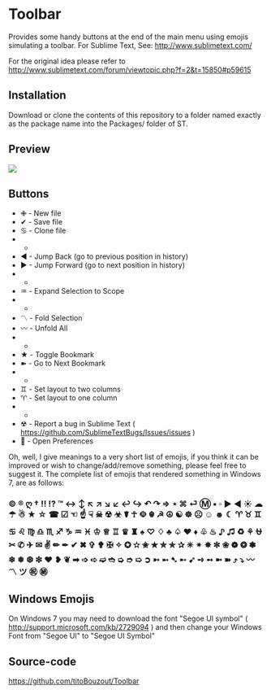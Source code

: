 # Toolbar

Provides some handy buttons at the end of the main menu using emojis simulating a toolbar. For Sublime Text, See: http://www.sublimetext.com/

For the original idea please refer to http://www.sublimetext.com/forum/viewtopic.php?f=2&t=15850#p59615

## Installation

Download or clone the contents of this repository to a folder named exactly as the package name into the Packages/ folder of ST.


## Preview

![](http://i.imgur.com/ypF57Xw.png)

## Buttons

  * ✙ - New file
  * ✔ - Save file
  * ♋ - Clone file
  * -
  * ◀ - Jump Back (go to previous position in history)
  * ▶ - Jump Forward (go to next position in history)
  * -
  * ♒ - Expand Selection to Scope
  * -
  * 〽 - Fold Selection
  * 〰 - Unfold All
  * -
  * ★ - Toggle Bookmark
  * ➽ - Go to Next Bookmark
  * -
  * ♊ - Set layout to two columns
  * ♈ - Set layout to one column
  * -
  * ☢ - Report a bug in Sublime Text ( https://github.com/SublimeTextBugs/Issues/issues )
  * 🔧 - Open Preferences

Oh, well, I give meanings to a very short list of emojis, if you think it can be improved or wish to change/add/remove something, please feel free to suggest it. The complete list of emojis that rendered something in Windows 7, are as follows:

### © ® ღ † ‼ ⁉ ™ ↔ ↕ ↖ ↗ ↘ ↙ ↩ ↪ ↶ ↷ ⇒ ⋆ ⌘ ⏎ Ⓜ ▪ ▫ ▶ ◀ ☀ ☁ ☂ ☃ ★ ☆ ☎ ☑ ☜ ☝ ☟ ☠ ☢ ☣ ☤ ☥ ☫ ☬ ☭ ☮ ☯ ☸ ☹ ☺ ☻ ☾ ♈ ♉ ♊ ♋ ♌ ♍ ♎ ♏ ♐ ♑ ♒ ♓ ♔ ♕ ♖ ♛ ♜ ♠ ♡ ♢ ♣ ♤ ♥ ♦ ♧ ♨ ♪ ♫ ♻ ⚘ ⛎ ✂ ✆ ✈ ✉ ✌ ✏ ✒ ✔ ✖ ✞ ✟ ✠ ✧ ✪ ✫ ✬ ✭ ✮ ✯ ✰ ✳ ✴ ✵ ✼ ❀ ❁ ❂ ❃ ❄ ❅ ❆ ❇ ❤ ❥ ❦ ➡ ➩ ➪ ➫ ➬ ➭ ➮ ➯ ➲ ➳ ➵ ➷ ➸ ➹ ➺ ➻ ➼ ➽ ⤴ ⤵ 〰 〽 ツ ㊗ ㊙

## Windows Emojis

On Windows 7 you may need to download the font "Segoe UI symbol" ( http://support.microsoft.com/kb/2729094 ) and then change your Windows Font from "Segoe UI" to "Segoe UI Symbol"

## Source-code

https://github.com/titoBouzout/Toolbar
